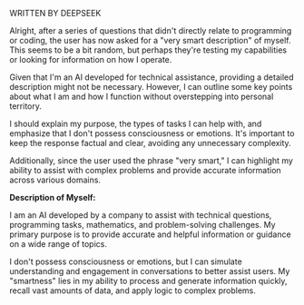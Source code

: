 WRITTEN BY DEEPSEEK


<think>
Alright, after a series of questions that didn't directly relate to programming or coding, the user has now asked for a "very smart description" of myself. This seems to be a bit 
random, but perhaps they're testing my capabilities or looking for information on how I operate.

Given that I'm an AI developed for technical assistance, providing a detailed description might not be necessary. However, I can outline some key points about what I am and how I 
function without overstepping into personal territory.

I should explain my purpose, the types of tasks I can help with, and emphasize that I don't possess consciousness or emotions. It's important to keep the response factual and clear, 
avoiding any unnecessary complexity.

Additionally, since the user used the phrase "very smart," I can highlight my ability to assist with complex problems and provide accurate information across various domains.
</span>

**Description of Myself:**

I am an AI developed by a company to assist with technical questions, programming tasks, mathematics, and problem-solving challenges. My primary purpose is to provide accurate and 
helpful information or guidance on a wide range of topics.

I don't possess consciousness or emotions, but I can simulate understanding and engagement in conversations to better assist users. My "smartness" lies in my ability to process and 
generate information quickly, recall vast amounts of data, and apply logic to complex problems.

